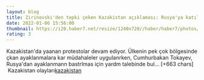 ```yaml
--- 
layout: blog
title: Zirinovski'den tepki çeken Kazakistan açıklaması: Rusya'ya katılabilir
date: 2022-01-06 15:56:00
thumbnail: https://i20.haber7.net/resize/1240x720//haber/haber7/photos/2022/01/zirinovskiden_tepki_ceken_kazakistan_aciklamasi_rusyaya_katilabilir_1641484076_5153.jpg
rating: 3
---
```

Kazakistan'da yaanan protestolar devam ediyor. Ülkenin pek çok bölgesinde çkan ayaklanmalara kar müdahaleler uygulanrken, Cumhurbakan Tokayev, Rusya'dan ayaklanmann bastrlmas için yardm talebinde bul… [+663 chars]</br>&nbsp;Kazakistan olayları<a href="https://www.dental-ilan.org/">kazakistan</a>